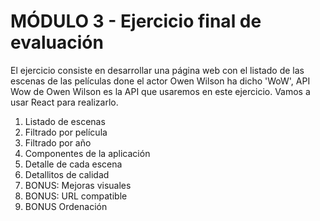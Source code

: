 # MÓDULO 3 - Ejercicio final de evaluación

El ejercicio consiste en desarrollar una página web con el listado de las escenas de las películas done el
actor Owen Wilson ha dicho 'WoW', API Wow de Owen Wilson es la API que usaremos en este ejercicio.
Vamos a usar React para realizarlo.

1. Listado de escenas
2. Filtrado por película
3. Filtrado por año
4. Componentes de la aplicación
5. Detalle de cada escena
6. Detallitos de calidad
7. BONUS: Mejoras visuales
8. BONUS: URL compatible
9. BONUS Ordenación
